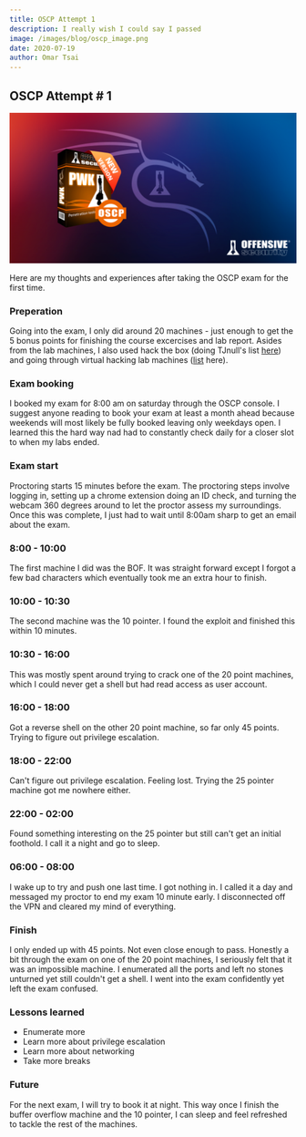 ```yaml
---
title: OSCP Attempt 1
description: I really wish I could say I passed
image: /images/blog/oscp_image.png
date: 2020-07-19
author: Omar Tsai
---
```


## OSCP Attempt \# 1

![OSCP image](/images/blog/oscp_image.png)

Here are my thoughts and experiences after taking the OSCP exam for the first time.

### Preperation

Going into the exam, I only did around 20 machines - just enough to get the 5 bonus points for finishing the course excercises and lab report. Asides from the lab machines, I also used hack the box (doing TJnull's list [here](https://pbs.twimg.com/media/ECG-gPnW4AMs32A.jpg:largeS)) and going through virtual hacking lab machines ([list](https://github.com/J3rryBl4nks/VirtualHackingLabs) here).

### Exam booking

I booked my exam for 8:00 am on saturday through the OSCP console. I suggest anyone reading to book your exam at least a month ahead because weekends will most likely be fully booked leaving only weekdays open. I learned this the hard way nad had to constantly check daily for a closer slot to when my labs ended.

### Exam start

Proctoring starts 15 minutes before the exam. The proctoring steps involve logging in, setting up a chrome extension doing an ID check, and  turning the webcam 360 degrees around to let the proctor assess my surroundings. Once this was complete, I just had to wait until 8:00am sharp to get an email about the exam.

### 8:00 - 10:00

The first machine I did was the BOF. It was straight forward except I forgot a few bad characters which eventually took me an extra hour to finish.

### 10:00 - 10:30

The second machine was the 10 pointer. I found the exploit and finished this within 10 minutes.

### 10:30 - 16:00

This was mostly spent around trying to crack one of the 20 point machines, which I could never get a shell but had read access as user account.

### 16:00 - 18:00

Got a reverse shell on the other 20 point machine, so far only 45 points. Trying to figure out privilege escalation.

### 18:00 - 22:00

Can't figure out privilege escalation. Feeling lost. Trying the 25 pointer machine got me nowhere either.

### 22:00 - 02:00

Found something interesting on the 25 pointer but still can't get an initial foothold. I call it a night and go to sleep.

### 06:00 - 08:00

I wake up to try and push one last time. I got nothing in. I called it a day and messaged my proctor to end my exam 10 minute early. I disconnected off the VPN and cleared my mind of everything.

### Finish

I only ended up with 45 points. Not even close enough to pass. Honestly a bit through the exam on one of the 20 point machines, I seriously felt that it was an impossible machine. I enumerated all the ports and left no stones unturned yet still couldn't get a shell. I went into the exam confidently yet left the exam confused.

### Lessons learned

- Enumerate more
- Learn more about privilege escalation
- Learn more about networking
- Take more breaks

### Future

For the next exam, I will try to book it at night. This way once I finish the buffer overflow machine and the 10 pointer, I can sleep and feel refreshed to tackle the rest of the machines.

<Disqus />
